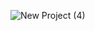 ![New Project (4)](https://github.com/amirrahi29/react-native-onboarding-screen/assets/107117774/fee0ad95-07ec-41dc-99a7-88ea91427ff3)
